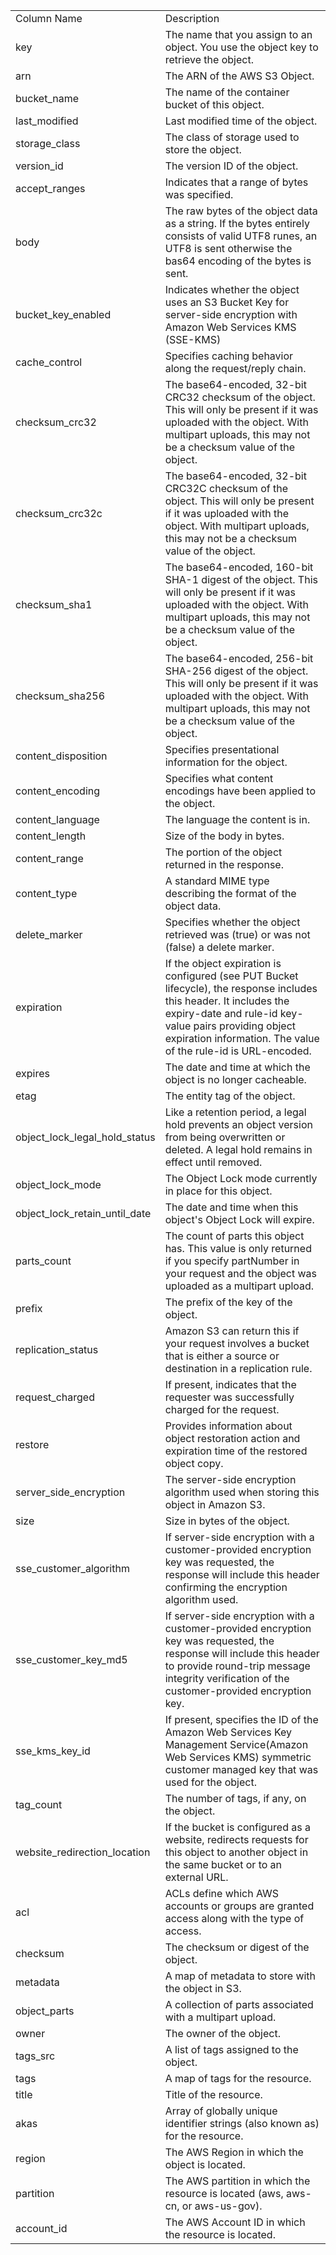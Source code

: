 <table>
	<tr><td>Column Name</td><td>Description</td></tr>
	<tr><td>key</td><td>The name that you assign to an object. You use the object key to retrieve the object.</td></tr>
	<tr><td>arn</td><td>The ARN of the AWS S3 Object.</td></tr>
	<tr><td>bucket_name</td><td>The name of the container bucket of this object.</td></tr>
	<tr><td>last_modified</td><td>Last modified time of the object.</td></tr>
	<tr><td>storage_class</td><td>The class of storage used to store the object.</td></tr>
	<tr><td>version_id</td><td>The version ID of the object.</td></tr>
	<tr><td>accept_ranges</td><td>Indicates that a range of bytes was specified.</td></tr>
	<tr><td>body</td><td>The raw bytes of the object data as a string. If the bytes entirely consists of valid UTF8 runes, an UTF8 is sent otherwise the bas64 encoding of the bytes is sent.</td></tr>
	<tr><td>bucket_key_enabled</td><td>Indicates whether the object uses an S3 Bucket Key for server-side encryption with Amazon Web Services KMS (SSE-KMS)</td></tr>
	<tr><td>cache_control</td><td>Specifies caching behavior along the request/reply chain.</td></tr>
	<tr><td>checksum_crc32</td><td>The base64-encoded, 32-bit CRC32 checksum of the object. This will only be present if it was uploaded with the object. With multipart uploads, this may not be a checksum value of the object.</td></tr>
	<tr><td>checksum_crc32c</td><td>The base64-encoded, 32-bit CRC32C checksum of the object. This will only be present if it was uploaded with the object. With multipart uploads, this may not be a checksum value of the object.</td></tr>
	<tr><td>checksum_sha1</td><td>The base64-encoded, 160-bit SHA-1 digest of the object. This will only be present if it was uploaded with the object. With multipart uploads, this may not be a checksum value of the object.</td></tr>
	<tr><td>checksum_sha256</td><td>The base64-encoded, 256-bit SHA-256 digest of the object. This will only be present if it was uploaded with the object. With multipart uploads, this may not be a checksum value of the object.</td></tr>
	<tr><td>content_disposition</td><td>Specifies presentational information for the object.</td></tr>
	<tr><td>content_encoding</td><td>Specifies what content encodings have been applied to the object.</td></tr>
	<tr><td>content_language</td><td>The language the content is in.</td></tr>
	<tr><td>content_length</td><td>Size of the body in bytes.</td></tr>
	<tr><td>content_range</td><td>The portion of the object returned in the response.</td></tr>
	<tr><td>content_type</td><td>A standard MIME type describing the format of the object data.</td></tr>
	<tr><td>delete_marker</td><td>Specifies whether the object retrieved was (true) or was not (false) a delete marker.</td></tr>
	<tr><td>expiration</td><td>If the object expiration is configured (see PUT Bucket lifecycle), the response includes this header. It includes the expiry-date and rule-id key-value pairs providing object expiration information. The value of the rule-id is URL-encoded.</td></tr>
	<tr><td>expires</td><td>The date and time at which the object is no longer cacheable.</td></tr>
	<tr><td>etag</td><td>The entity tag of the object.</td></tr>
	<tr><td>object_lock_legal_hold_status</td><td>Like a retention period, a legal hold prevents an object version from being overwritten or deleted. A legal hold remains in effect until removed.</td></tr>
	<tr><td>object_lock_mode</td><td>The Object Lock mode currently in place for this object.</td></tr>
	<tr><td>object_lock_retain_until_date</td><td>The date and time when this object's Object Lock will expire.</td></tr>
	<tr><td>parts_count</td><td>The count of parts this object has. This value is only returned if you specify partNumber in your request and the object was uploaded as a multipart upload.</td></tr>
	<tr><td>prefix</td><td>The prefix of the key of the object.</td></tr>
	<tr><td>replication_status</td><td>Amazon S3 can return this if your request involves a bucket that is either a source or destination in a replication rule.</td></tr>
	<tr><td>request_charged</td><td>If present, indicates that the requester was successfully charged for the request.</td></tr>
	<tr><td>restore</td><td>Provides information about object restoration action and expiration time of the restored object copy.</td></tr>
	<tr><td>server_side_encryption</td><td>The server-side encryption algorithm used when storing this object in Amazon S3.</td></tr>
	<tr><td>size</td><td>Size in bytes of the object.</td></tr>
	<tr><td>sse_customer_algorithm</td><td>If server-side encryption with a customer-provided encryption key was requested, the response will include this header confirming the encryption algorithm used.</td></tr>
	<tr><td>sse_customer_key_md5</td><td>If server-side encryption with a customer-provided encryption key was requested, the response will include this header to provide round-trip message integrity verification of the customer-provided encryption key.</td></tr>
	<tr><td>sse_kms_key_id</td><td>If present, specifies the ID of the Amazon Web Services Key Management Service(Amazon Web Services KMS) symmetric customer managed key that was used for the object.</td></tr>
	<tr><td>tag_count</td><td>The number of tags, if any, on the object.</td></tr>
	<tr><td>website_redirection_location</td><td>If the bucket is configured as a website, redirects requests for this object  to another object in the same bucket or to an external URL.</td></tr>
	<tr><td>acl</td><td>ACLs define which AWS accounts or groups are granted access along with the type of access.</td></tr>
	<tr><td>checksum</td><td>The checksum or digest of the object.</td></tr>
	<tr><td>metadata</td><td>A map of metadata to store with the object in S3.</td></tr>
	<tr><td>object_parts</td><td>A collection of parts associated with a multipart upload.</td></tr>
	<tr><td>owner</td><td>The owner of the object.</td></tr>
	<tr><td>tags_src</td><td>A list of tags assigned to the object.</td></tr>
	<tr><td>tags</td><td>A map of tags for the resource.</td></tr>
	<tr><td>title</td><td>Title of the resource.</td></tr>
	<tr><td>akas</td><td>Array of globally unique identifier strings (also known as) for the resource.</td></tr>
	<tr><td>region</td><td>The AWS Region in which the object is located.</td></tr>
	<tr><td>partition</td><td>The AWS partition in which the resource is located (aws, aws-cn, or aws-us-gov).</td></tr>
	<tr><td>account_id</td><td>The AWS Account ID in which the resource is located.</td></tr>
</table>